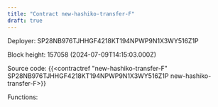 ```yaml
---
title: "Contract new-hashiko-transfer-F"
draft: true
---
```

Deployer: SP28NB976TJHHGF4218KT194NPWP9N1X3WY516Z1P


 



Block height: 157058 (2024-07-09T14:15:03.000Z)

Source code: {{<contractref "new-hashiko-transfer-F" SP28NB976TJHHGF4218KT194NPWP9N1X3WY516Z1P new-hashiko-transfer-F>}}

Functions:


